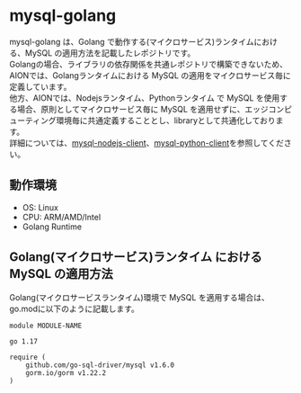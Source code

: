 # mysql-golang
mysql-golang は、Golang で動作する(マイクロサービス)ランタイムにおける、MySQL の適用方法を記載したレポジトリです。  
Golangの場合、ライブラリの依存関係を共通レポジトリで構築できないため、AIONでは、Golangランタイムにおける MySQL の適用をマイクロサービス毎に定義しています。  
他方、AIONでは、Nodejsランタイム、Pythonランタイム で MySQL を使用する場合、原則としてマイクロサービス毎に MySQL を適用せずに、エッジコンピューティング環境毎に共通定義することとし、libraryとして共通化しております。  
詳細については、[mysql-nodejs-client](https://github.com/latonaio/mysql-nodejs-client)、[mysql-python-client](https://github.com/latonaio/mysql-python-client)を参照してください。

## 動作環境

* OS: Linux  
* CPU: ARM/AMD/Intel  
* Golang Runtime  

## Golang(マイクロサービス)ランタイム における MySQL の適用方法  

Golang(マイクロサービスランタイム)環境で MySQL を適用する場合は、go.modに以下のように記載します。  
```
module MODULE-NAME

go 1.17

require (
	github.com/go-sql-driver/mysql v1.6.0
	gorm.io/gorm v1.22.2
)
```